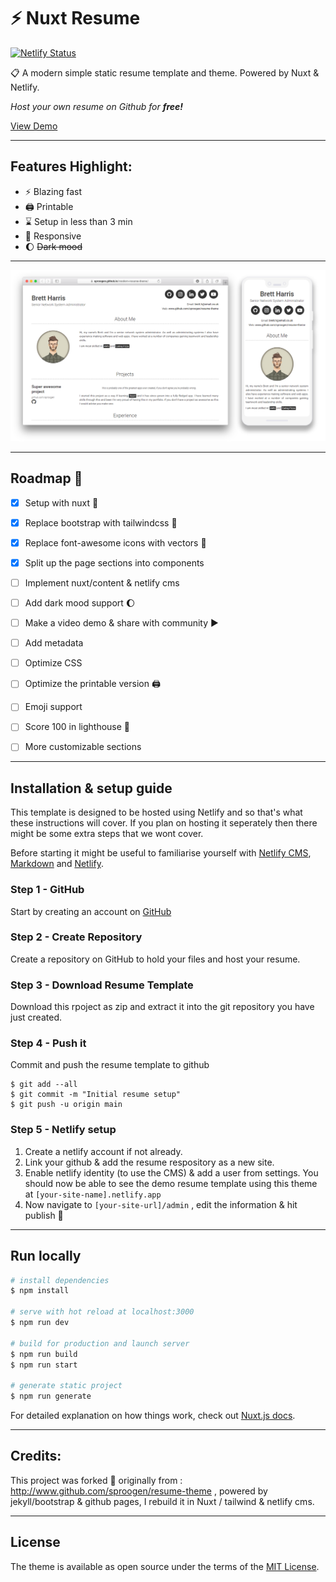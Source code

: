 # :zap: Nuxt Resume

[![Netlify Status](https://api.netlify.com/api/v1/badges/67f0f105-00e5-4537-977b-3809823d1cc3/deploy-status)](https://app.netlify.com/sites/modern-resume/deploys)

:clipboard: A modern simple static resume template and theme. Powered by Nuxt & Netlify.  

*Host your own resume on Github for **free!***

[View Demo](https://modern-resume.netlify.app/)

----

## Features Highlight:

- :zap: Blazing fast
- :printer: Printable
- :hourglass: Setup in less than 3 min
- :iphone: Responsive
- :moon: ~~Dark mood~~

----

![img](screenshot.png)

---
## Roadmap :round_pushpin:

- [x] Setup with nuxt :construction:
- [x] Replace bootstrap with tailwindcss :art:
- [x] Replace font-awesome icons with vectors :heart_decoration:
- [x] Split up the page sections into components
- [ ] Implement nuxt/content & netlify cms
- [ ] Add dark mood support :moon:
- [ ] Make a video demo & share with community :arrow_forward:
- [ ] Add metadata
- [ ] Optimize CSS
- [ ] Optimize the printable version :printer:
- [ ] Emoji support
- [ ] Score 100 in lighthouse :vertical_traffic_light:
- [ ] More customizable sections



----

## Installation & setup guide
This template is designed to be hosted using Netlify and so that's what these instructions will cover. If you plan on hosting it seperately then there might be some extra steps that we wont cover.

Before starting it might be useful to familiarise yourself with [Netlify CMS](https://netlifycms.com), [Markdown](https://www.markdownguide.org/getting-started) and [Netlify](https://netlify.com/).

### Step 1 - GitHub
Start by creating an account on [GitHub](https://github.com/join)

### Step 2 - Create Repository
Create a repository on GitHub to hold your files and host your resume.

### Step 3 - Download Resume Template
Download this rpoject as zip and extract it into the git repository you have just created.

### Step 4 - Push it
Commit and push the resume template to github
```
$ git add --all
$ git commit -m "Initial resume setup"
$ git push -u origin main
```
### Step 5 - Netlify setup

1. Create a netlify account if not already.
2. Link your github & add the resume respository as a new site.
3. Enable netlify identity (to use the CMS) & add a user from settings.
You should now be able to see the demo resume template using this theme at `[your-site-name].netlify.app`
4. Now navigate to `[your-site-url]/admin` , edit the information & hit publish :tada:

----


## Run locally

```bash
# install dependencies
$ npm install

# serve with hot reload at localhost:3000
$ npm run dev

# build for production and launch server
$ npm run build
$ npm run start

# generate static project
$ npm run generate
```

For detailed explanation on how things work, check out [Nuxt.js docs](https://nuxtjs.org).


----

## Credits:

This project was forked :hocho: originally from : http://www.github.com/sproogen/resume-theme , powered by jekyll/bootstrap & github pages, I rebuild it in Nuxt / tailwind & netlify cms.

----

## License

The theme is available as open source under the terms of the [MIT License](https://opensource.org/licenses/MIT).